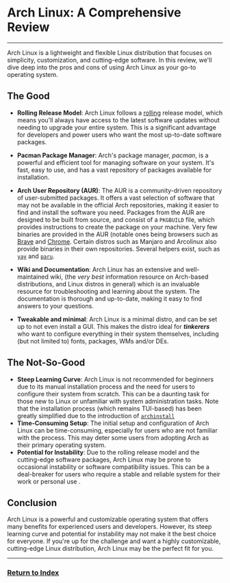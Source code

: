 # Arch Linux: A Comprehensive Review
---

Arch Linux is a lightweight and flexible Linux distribution that focuses on simplicity, customization, and cutting-edge software. In this review, we'll dive deep into the pros and cons of using Arch Linux as your go-to operating system.

## The Good

- **Rolling Release Model**: Arch Linux follows a [rolling](https://en.wikipedia.org/wiki/Rolling_release) release model, which means you'll always have access to the latest software updates without needing to upgrade your entire system. This is a significant advantage for developers and power users who want the most up-to-date software packages.
- **Pacman Package Manager**: Arch's package manager, _pacman_, is a powerful and efficient tool for managing software on your system. It's fast, easy to use, and has a vast repository of packages available for installation.
- **Arch User Repository (AUR)**: The AUR is a community-driven repository of user-submitted packages. It offers a vast selection of software that may not be available in the official Arch repositories, making it easier to find and install the software you need. Packages from the AUR are designed to be built from source, and consist of a `PKGBUILD` file, which provides instructions to create the package on your machine. Very few binaries are provided in the AUR (notable ones being browsers such as [Brave](https://aur.archlinux.org/packages/brave-bin) and [Chrome](https://aur.archlinux.org/packages/google-chrome). Certain distros such as Manjaro and Arcolinux also provide binaries in their own repositories. Several helpers exist, such as [`yay`](https://github.com/Jguer/yay) and [`paru`](https://github.com/morganamilo/paru). 
- **Wiki and Documentation**: Arch Linux has an extensive and well-maintained wiki, (the *very best* information resource on Arch-based distributions, and Linux distros in general) which is an invaluable resource for troubleshooting and learning about the system. The documentation is thorough and up-to-date, making it easy to find answers to your questions.

- **Tweakable and minimal**: Arch Linux is a minimal distro, and can be set up to not even install a GUI. This makes the distro ideal for ***tinkerers*** who want to configure everything in their system themselves, including (but not limited to) fonts, packages, WMs and/or DEs.

## The Not-So-Good

- **Steep Learning Curve**: Arch Linux is not recommended for beginners due to its manual installation process and the need for users to configure their system from scratch. This can be a daunting task for those new to Linux or unfamiliar with system administration tasks. Note that the installation process (which remains TUI-based) has been greatly simplified due to the introduction of [`archinstall`](https://wiki.archlinux.org/title/Archinstall)
- **Time-Consuming Setup**: The initial setup and configuration of Arch Linux can be time-consuming, especially for users who are not familiar with the process. This may deter some users from adopting Arch as their primary operating system.
- **Potential for Instability**: Due to the rolling release model and the cutting-edge software packages, Arch Linux may be prone to occasional instability or software compatibility issues. This can be a deal-breaker for users who require a stable and reliable system for their work or personal use .

## Conclusion

Arch Linux is a powerful and customizable operating system that offers many benefits for experienced users and developers. However, its steep learning curve and potential for instability may not make it the best choice for everyone. If you're up for the challenge and want a highly customizable, cutting-edge Linux distribution, Arch Linux may be the perfect fit for you.

---
### [Return to Index](../)